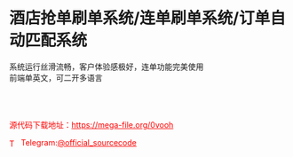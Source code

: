 # 酒店抢单刷单系统/连单刷单系统/订单自动匹配系统

系统运行丝滑流畅，客户体验感极好，连单功能完美使用<br>前端单英文，可二开多语言<br><br><br><br>


<p style="color: red;">源代码下载地址：<a href="https://mega-file.org/0vooh" style="color: red;">https://mega-file.org/0vooh</a></p><p style="color: red;"><img src="https://cdn-icons-png.flaticon.com/512/2111/2111646.png" alt="Telegram Icon" style="width: 16px; vertical-align: middle; margin-right: 5px;">Telegram:<a href="https://t.me/official_sourcecode" style="color: red;">@official_sourcecode</a></p>